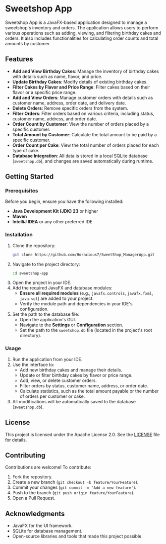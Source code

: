 # Sweetshop App

Sweetshop App is a JavaFX-based application designed to manage a sweetshop's inventory and orders. The application allows users to perform various operations such as adding, viewing, and filtering birthday cakes and orders. It also includes functionalities for calculating order counts and total amounts by customer.

## Features

- **Add and View Birthday Cakes**: Manage the inventory of birthday cakes with details such as name, flavor, and price.
- **Update Birthday Cakes**: Modify details of existing birthday cakes.
- **Filter Cakes by Flavor and Price Range**: Filter cakes based on their flavor or a specific price range.
- **Add and View Orders**: Manage customer orders with details such as customer name, address, order date, and delivery date.
- **Delete Orders**: Remove specific orders from the system.
- **Filter Orders**: Filter orders based on various criteria, including status, customer name, address, and order date.
- **Order Count by Customer**: View the number of orders placed by a specific customer.
- **Total Amount by Customer**: Calculate the total amount to be paid by a specific customer.
- **Order Count per Cake**: View the total number of orders placed for each type of cake.
- **Database Integration**: All data is stored in a local SQLite database (`sweetshop.db`), and changes are saved automatically during runtime.

## Getting Started

### Prerequisites

Before you begin, ensure you have the following installed:

- **Java Development Kit (JDK) 23** or higher
- **Maven**
- **IntelliJ IDEA** or any other preferred IDE

### Installation

1. Clone the repository:
   ```bash
   git clone https://github.com/Horacious7/SweetShop_ManagerApp.git
   ```
2. Navigate to the project directory:
   ```bash
   cd sweetshop-app
   ```
3. Open the project in your IDE.
4. Add the required JavaFX and database modules:
   - **Ensure all required modules** (e.g., `javafx.controls`, `javafx.fxml`, `java.sql`) are added to your project.
   - Verify the module path and dependencies in your IDE's configuration.
5. Set the path to the database file:
   - Open the application's GUI.
   - Navigate to the **Settings** or **Configuration** section.
   - Set the path to the `sweetshop.db` file (located in the project's root directory).

### Usage

1. Run the application from your IDE.
2. Use the interface to:
   - Add new birthday cakes and manage their details.
   - Update or filter birthday cakes by flavor or price range.
   - Add, view, or delete customer orders.
   - Filter orders by status, customer name, address, or order date.
   - Calculate statistics, such as the total amount payable or the number of orders per customer or cake.
3. All modifications will be automatically saved to the database (`sweetshop.db`).

## License

This project is licensed under the Apache License 2.0. See the [LICENSE](LICENSE) file for details.

## Contributing

Contributions are welcome! To contribute:

1. Fork the repository.
2. Create a new branch (`git checkout -b feature/YourFeature`).
3. Commit your changes (`git commit -m 'Add a new feature'`).
4. Push to the branch (`git push origin feature/YourFeature`).
5. Open a Pull Request.

## Acknowledgments

- JavaFX for the UI framework.
- SQLite for database management.
- Open-source libraries and tools that made this project possible.

